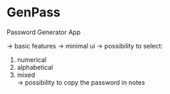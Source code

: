 # GenPass

Password Generator App

-> basic features
-> minimal ui
-> possibility to select:
  1. numerical
  2. alphabetical
  3. mixed   
-> possibility to copy the password in notes

